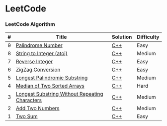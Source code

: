 LeetCode
========

### LeetCode Algorithm
| # | Title | Solution | Difficulty |
|---| ----- | -------- | ---------- |
|9|[Palindrome Number](https://leetcode.com/problems/palindrome-number/)| [C++](https://github.com/superpavelka/leetcode/tree/main/9.%20Palindrome%20Number/Solution2.cpp)|Easy|
|8|[String to Integer (atoi)](https://leetcode.com/problems/string-to-integer-atoi/)| [C++](https://github.com/superpavelka/leetcode/blob/main/8.%20String%20to%20Integer%20(atoi)/Solution2.cpp)|Medium|
|7|[Reverse Integer](https://leetcode.com/problems/reverse-integer/)| [C++](https://github.com/superpavelka/leetcode/blob/main/7.%20Reverse%20Integer/Solution_1.cpp)|Easy|
|6|[ZigZag Conversion](https://leetcode.com/problems/zigzag-conversion/)| [C++](https://github.com/superpavelka/leetcode/blob/main/6.%20ZigZag%20Conversion/Solution_cycleLen.cpp)|Easy|
|5|[Longest Palindromic Substring](https://leetcode.com/problems/longest-palindromic-substring/)| [C++](https://github.com/superpavelka/leetcode/blob/main/5.%20Longest%20Palindromic%20Substring/Solution_1.cpp)|Medium|
|4|[Median of Two Sorted Arrays](https://leetcode.com/problems/median-of-two-sorted-arrays/)| [C++](https://github.com/superpavelka/leetcode/blob/main/4.%20Median%20of%20Two%20Sorted%20Arrays/Solution_1.cpp)|Hard|
|3|[Longest Substring Without Repeating Characters](https://leetcode.com/problems/longest-substring-without-repeating-characters/)| [C++](https://github.com/superpavelka/leetcode/blob/main/3.%20Longest%20Substring%20Without%20Repeating%20Characters/Solution_1.cpp)|Medium|
|2|[Add Two Numbers](https://leetcode.com/problems/add-two-numbers/)| [C++](https://github.com/superpavelka/leetcode/blob/main/2.%20Add%20Two%20Numbers/Solution_1.cpp)|Medium|
|1|[Two Sum](https://leetcode.com/problems/two-sum/)| [C++](https://github.com/superpavelka/leetcode/blob/main/1.%20Two%20Sum/Solution_3.cpp)|Easy|
